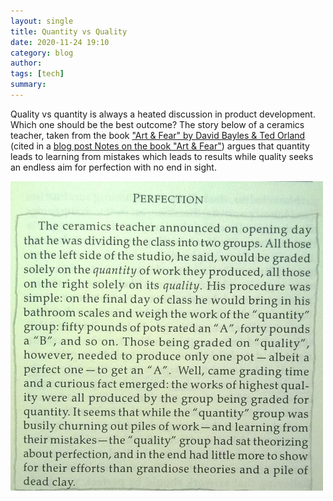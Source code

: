 ```yaml
---
layout: single
title: Quantity vs Quality
date: 2020-11-24 19:10
category: blog 
author: 
tags: [tech] 
summary: 
---
```


Quality vs quantity is always a heated discussion in product development. Which one should be the best outcome? The story below of a ceramics teacher, taken from the book ["Art & Fear" by David Bayles & Ted Orland](https://www.amazon.com/gp/product/B0042JSQLU/ref=as_li_tl?ie=UTF8&camp=1789&creative=390957&creativeASIN=B0042JSQLU&linkCode=as2&tag=joelfran-20&linkId=IAYMK5OLKHYO4T3S) (cited in a [blog post Notes on the book "Art & Fear"](https://joel.franusic.com/2015/02/27/notes-on-art-and-fear/)) argues that quantity leads to learning from mistakes which leads to results while quality seeks an endless aim for perfection with no end in sight.

![Quantity vs Quality from "Art & Fear" book by David Bayles & Ted Orland](/assets/images/various/quantityvsquality.jpg)